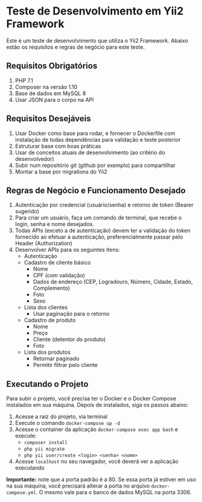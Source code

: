 # Teste de Desenvolvimento em Yii2 Framework

Este é um teste de desenvolvimento que utiliza o Yii2 Framework. Abaixo estão os requisitos e regras de negócio para este teste.

## Requisitos Obrigatórios

1. PHP 7.1
2. Composer na versão 1.10
3. Base de dados em MySQL 8
4. Usar JSON para o corpo na API

## Requisitos Desejáveis

1. Usar Docker como base para rodar, e fornecer o Dockerfile com instalação de todas dependências para validação e teste posterior
2. Estruturar base com boas práticas
3. Usar de conceitos atuais de desenvolvimento (ao critério do desenvolvedor)
4. Subir num repositório git (github por exemplo) para compartilhar
5. Montar a base por migrations do Yii2

## Regras de Negócio e Funcionamento Desejado

1. Autenticação por credencial (usuário/senha) e retorno de token (Bearer sugerido)
2. Para criar um usuário, faça um comando de terminal, que recebe o login, senha e nome desejados.
3. Todas APIs (exceto a de autenticação) devem ter a validação do token fornecido ao efetuar a autenticação, preferencialmente passar pelo Header (Authorization)
4. Desenvolver APIs para os seguintes itens:
    - Autenticação
    - Cadastro de cliente básico
        - Nome
        - CPF (com validação)
        - Dados de endereço (CEP, Logradouro, Número, Cidade, Estado, Complemento)
        - Foto
        - Sexo
    - Lista dos clientes
        - Usar paginação para o retorno
    - Cadastro de produto
        - Nome
        - Preço
        - Cliente (detentor do produto)
        - Foto
    - Lista dos produtos
        - Retornar paginado
        - Permitir filtrar pelo cliente

## Executando o Projeto
Para subir o projeto, você precisa ter o Docker e o Docker Compose instalados em sua máquina. Depois de instalados, siga os passos abaixo:

1. Acesse a raiz do projeto, via terminal
2. Execute o comando `docker-compose up -d`
3. Acesse o container da aplicação `docker-compose exec app bash` e execute:
    - `composer install`
    - `php yii migrate`
    - `php yii user/create <login> <senha> <nome>`
4. Acesse `localhost` no seu navegador, você deverá ver a aplicação executando

**Importante:** note que a porta padrão é a 80. Se essa porta já estiver em uso na sua máquina, você precisará alterar a porta no arquivo `docker-compose.yml`. O mesmo vale para o banco de dados MySQL na porta 3306.